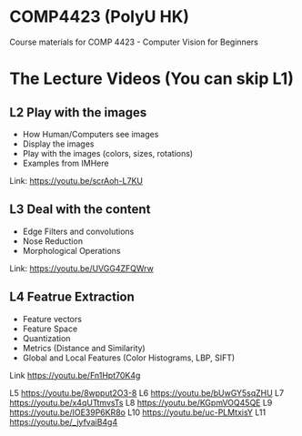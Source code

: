 # COMP4423 (PolyU HK)
Course materials for COMP 4423 - Computer Vision for Beginners

# The Lecture Videos (You can skip L1)

## L2 Play with the images
* How Human/Computers see images
* Display the images
* Play with the images (colors, sizes, rotations)
* Examples from IMHere

Link: https://youtu.be/scrAoh-L7KU

## L3 Deal with the content
* Edge Filters and convolutions
* Nose Reduction
* Morphological Operations 

Link: https://youtu.be/UVGG4ZFQWrw

## L4 Featrue Extraction
* Feature vectors
* Feature Space
* Quantization
* Metrics (Distance and Similarity)
* Global and Local Features (Color Histograms, LBP, SIFT)

Link https://youtu.be/Fn1Hpt70K4g


L5 https://youtu.be/8wpput2O3-8
L6 https://youtu.be/bUwGY5sqZHU
L7 https://youtu.be/x4qUTtmvsTs
L8 https://youtu.be/KGpmVOQ45QE
L9 https://youtu.be/IOE39P6KR8o
L10 https://youtu.be/uc-PLMtxisY
L11 https://youtu.be/_jyfvaiB4g4
